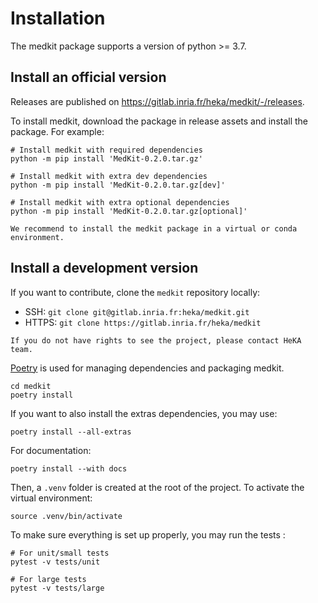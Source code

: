 # Installation

The medkit package supports a version of python >= 3.7.

## Install an official version

Releases are published on <https://gitlab.inria.fr/heka/medkit/-/releases>.

To install medkit, download the package in release assets and install the package.
For example:

```
# Install medkit with required dependencies
python -m pip install 'MedKit-0.2.0.tar.gz'

# Install medkit with extra dev dependencies
python -m pip install 'MedKit-0.2.0.tar.gz[dev]'

# Install medkit with extra optional dependencies
python -m pip install 'MedKit-0.2.0.tar.gz[optional]'
```

```{note}
We recommend to install the medkit package in a virtual or conda environment.
```

## Install a development version

If you want to contribute, clone the `medkit` repository locally:
  - SSH: `git clone git@gitlab.inria.fr:heka/medkit.git`
  - HTTPS: `git clone https://gitlab.inria.fr/heka/medkit`

```{note}
If you do not have rights to see the project, please contact HeKA team.
```
[Poetry](https://python-poetry.org) is used for managing dependencies and
packaging medkit.

```shell
cd medkit
poetry install
```

If you want to also install the extras dependencies, you may use:
```shell
poetry install --all-extras
```

For documentation:
```shell
poetry install --with docs
```

Then, a `.venv` folder is created at the root of the project. To activate the
virtual environment:
```shell
source .venv/bin/activate
```

To make sure everything is set up properly, you may run the tests :

```
# For unit/small tests
pytest -v tests/unit

# For large tests
pytest -v tests/large
```
